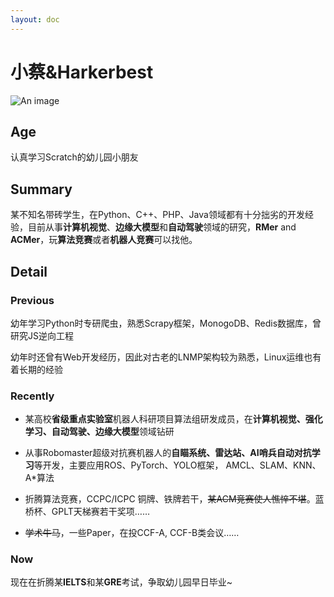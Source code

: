 ```yaml
---
layout: doc
---
```

# <Badge type="warning" text="管理" /> 小蔡&Harkerbest
![An image](http://q1.qlogo.cn/g?b=qq&nk=2737914384&s=160)

## Age

认真学习Scratch的幼儿园小朋友

## Summary

某不知名带砖学生，在Python、C++、PHP、Java领域都有十分拙劣的开发经验，目前从事**计算机视觉**、**边缘大模型**和**自动驾驶**领域的研究，**RMer** and **ACMer**，玩**算法竞赛**或者**机器人竞赛**可以找他。

## Detail

### Previous

幼年学习Python时专研爬虫，熟悉Scrapy框架，MonogoDB、Redis数据库，曾研究JS逆向工程

幼年时还曾有Web开发经历，因此对古老的LNMP架构较为熟悉，Linux运维也有着长期的经验

### Recently

- 某高校**省级重点实验室**机器人科研项目算法组研发成员，在**计算机视觉、强化学习、自动驾驶、边缘大模型**领域钻研

- 从事Robomaster超级对抗赛机器人的**自瞄系统、雷达站、AI哨兵自动对抗学习**等开发，主要应用ROS、PyTorch、YOLO框架，
AMCL、SLAM、KNN、A*算法

- 折腾算法竞赛，CCPC/ICPC 铜牌、铁牌若干，~~某ACM竞赛使人憔悴不堪~~。蓝桥杯、GPLT天梯赛若干奖项……

- ~~学术牛马~~，一些Paper，在投CCF-A, CCF-B类会议……

### Now

现在在折腾某**IELTS**和某**GRE**考试，争取幼儿园早日毕业~

